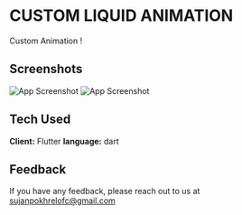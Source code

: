 
# CUSTOM LIQUID ANIMATION

Custom Animation  !


## Screenshots

![App Screenshot](https://i.postimg.cc/jjWPYWM1/mock1.png)
![App Screenshot](https://i.postimg.cc/rwZxHGNW/mock2.png)


## Tech Used

**Client:** Flutter
**language:** dart




## Feedback

If you have any feedback, please reach out to us at sujanpokhrelofc@gmail.com

